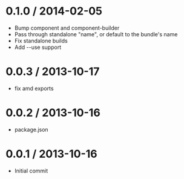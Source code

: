 
0.1.0 / 2014-02-05 
==================

 * Bump component and component-builder
 * Pass through standalone "name", or default to the bundle's name
 * Fix standalone builds
 * Add --use support

0.0.3 / 2013-10-17
==================

 * fix amd exports

0.0.2 / 2013-10-16
==================

 * package.json

0.0.1 / 2013-10-16
==================

 * Initial commit
